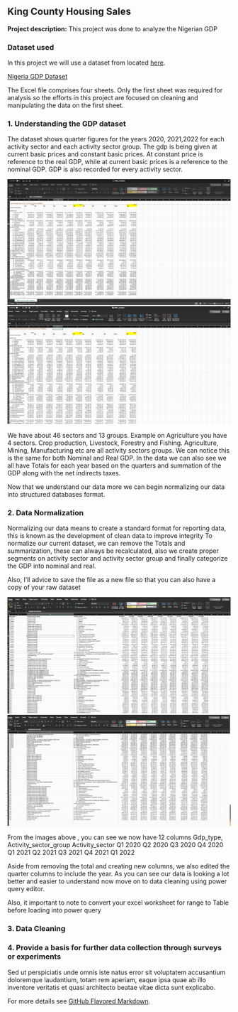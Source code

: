 ## King County Housing Sales

**Project description:** This project was done to analyze the Nigerian GDP


### Dataset used

In this project we will use a dataset from located [here](https://nigerianstat.gov.ng/elibrary/).

 [Nigeria GDP Dataset ](/docs/HouseData.xlsx)

The Excel file comprises four sheets. Only the first sheet was required for analysis so the efforts in this project are focused on cleaning and manipulating the data on the first sheet. 

### 1. Understanding the GDP dataset 
The dataset shows quarter figures for the years 2020, 2021,2022 for each activity sector and each activity sector group. The gdp is being given at current basic prices and constant basic prices. At constant price is reference to the real GDP, while at current basic prices is a reference to the nominal GDP. GDP is also recorded for every activity sector. 

<img src="images/excel1.png?raw=true"/>
<img src="images/excel2.png?raw=true"/>

We have about 46 sectors  and 13 groups. Example on Agriculture you have 4 sectors. Crop production, Livestock, Forestry and Fishing. Agriculture, Mining, Manufacturing etc are all activity sectors groups. We can notice this is the same for both Nominal and Real GDP. In the data we can also see we all have Totals for each year based on the quarters  and summation of the GDP along with the net indirects taxes.

Now that we understand our data more we can begin normalizing our data into structured databases format.

### 2. Data Normalization

Normalizing our data means to create a standard format for reporting data, this is known as the development  of clean data to improve integrity 
To normalize our current dataset, we can remove the  Totals and summarization, these can  always be recalculated, also we create proper segments on activity sector and activity sector group and finally categorize the GDP into nominal and real.

Also, I’ll advice to save the file as a new file so that you can also have a copy of your raw dataset 

<img src="images/excel3.png?raw=true"/>
<img src="images/excel4.png?raw=true"/>

From the images above , you can see we now have 12 columns
Gdp_type, 
Activity_sector_group
Activity_sector
Q1 2020
Q2 2020
Q3 2020
Q4 2020
Q1 2021
Q2 2021
Q3 2021
Q4 2021
Q1 2022

Aside from removing the total and creating new columns, we also edited the quarter columns to include the year.
As you can see our data is looking a lot better and easier to understand now move on to data cleaning using power query editor. 

Also, it important to note to convert your excel worksheet for range to Table before loading into power query



### 3. Data Cleaning


### 4. Provide a basis for further data collection through surveys or experiments

Sed ut perspiciatis unde omnis iste natus error sit voluptatem accusantium doloremque laudantium, totam rem aperiam, eaque ipsa quae ab illo inventore veritatis et quasi architecto beatae vitae dicta sunt explicabo. 

For more details see [GitHub Flavored Markdown](https://guides.github.com/features/mastering-markdown/).
